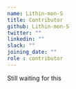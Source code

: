```yaml
---
name: Lithin-mon-S
title: Contributor
github: Lithin-mon-S
twitter: ""
linkedin: ""
slack: ""
joining_date: ""
role : contributor
---
```


Still waiting for this
